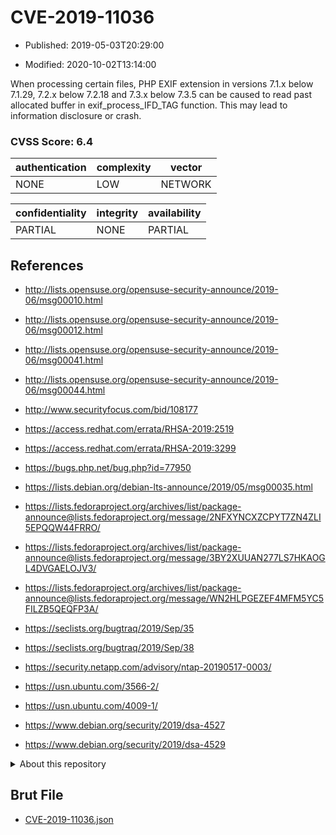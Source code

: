# CVE-2019-11036

- Published: 2019-05-03T20:29:00

- Modified: 2020-10-02T13:14:00

When processing certain files, PHP EXIF extension in versions 7.1.x below 7.1.29, 7.2.x below 7.2.18 and 7.3.x below 7.3.5 can be caused to read past allocated buffer in exif_process_IFD_TAG function. This may lead to information disclosure or crash.

### CVSS Score: **6.4**

| authentication | complexity | vector |
| --- | --- | --- |
| NONE | LOW | NETWORK |

| confidentiality | integrity | availability |
| --- | --- | --- |
| PARTIAL | NONE | PARTIAL |

## References

* http://lists.opensuse.org/opensuse-security-announce/2019-06/msg00010.html

* http://lists.opensuse.org/opensuse-security-announce/2019-06/msg00012.html

* http://lists.opensuse.org/opensuse-security-announce/2019-06/msg00041.html

* http://lists.opensuse.org/opensuse-security-announce/2019-06/msg00044.html

* http://www.securityfocus.com/bid/108177

* https://access.redhat.com/errata/RHSA-2019:2519

* https://access.redhat.com/errata/RHSA-2019:3299

* https://bugs.php.net/bug.php?id=77950

* https://lists.debian.org/debian-lts-announce/2019/05/msg00035.html

* https://lists.fedoraproject.org/archives/list/package-announce@lists.fedoraproject.org/message/2NFXYNCXZCPYT7ZN4ZLI5EPQQW44FRRO/

* https://lists.fedoraproject.org/archives/list/package-announce@lists.fedoraproject.org/message/3BY2XUUAN277LS7HKAOGL4DVGAELOJV3/

* https://lists.fedoraproject.org/archives/list/package-announce@lists.fedoraproject.org/message/WN2HLPGEZEF4MFM5YC5FILZB5QEQFP3A/

* https://seclists.org/bugtraq/2019/Sep/35

* https://seclists.org/bugtraq/2019/Sep/38

* https://security.netapp.com/advisory/ntap-20190517-0003/

* https://usn.ubuntu.com/3566-2/

* https://usn.ubuntu.com/4009-1/

* https://www.debian.org/security/2019/dsa-4527

* https://www.debian.org/security/2019/dsa-4529

<details>
<summary>About this repository</summary> 

  This repository is part of the project [Live Hack CVE](https://github.com/Live-Hack-CVE). Main website can be found [www.live-hack.org](https://www.live-hack.org) 
  
  Made by [Sn0wAlice](https://github.com/Sn0wAlice) for the people that care about security and need to have a feed of the latest CVEs. Hope you enjoy it, don't forget to star the repo and follow me on [Twitter](https://twitter.com/Sn0wAlice) and [Github](https://github.com/Sn0wAlice). And that is my [personnal website](https://www.alice-snow.me/)

  - [Home Page](https://github.com/Live-Hack-CVE)
  - [Framework](https://github.com/Live-Hack-CVE/cve-framework)
  - [CVE database](https://github.com/Live-Hack-CVE/full_database)
  - [Changelog](https://github.com/Live-Hack-CVE/Changelog)
</details>

## Brut File

* [CVE-2019-11036.json](https://raw.githubusercontent.com/Live-Hack-CVE/full_database/main/cves/2019/CVE-2019-11036.json)

